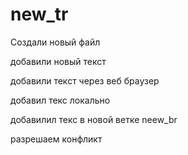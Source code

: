 ﻿# new_tr
Создали новый файл

добавили новый текст

добавили текст через веб браузер

добавил текс локально

добавилил текс в новой ветке neew_br

разрешаем конфликт
